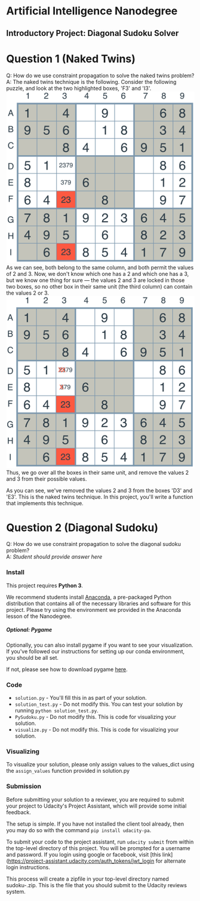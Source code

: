 # Artificial Intelligence Nanodegree
## Introductory Project: Diagonal Sudoku Solver

# Question 1 (Naked Twins)
Q: How do we use constraint propagation to solve the naked twins problem?  
A: The naked twins technique is the following. Consider the following puzzle, and look at the two highlighted boxes, 'F3' and 'I3'.
![](https://github.com/argha48/sudoku-aind/blob/master/images/naked-twins.png)
As we can see, both belong to the same column, and both permit the values of 2 and 3. Now, we don't know which one has a 2 and which one has a 3, but we know one thing for sure — the values 2 and 3 are locked in those two boxes, so no other box in their same unit (the third column) can contain the values 2 or 3.
![](https://github.com/argha48/sudoku-aind/blob/master/images/naked-twins-2.png)
Thus, we go over all the boxes in their same unit, and remove the values 2 and 3 from their possible values.

As you can see, we've removed the values 2 and 3 from the boxes 'D3' and 'E3'. This is the naked twins technique. In this project, you'll write a function that implements this technique.

# Question 2 (Diagonal Sudoku)
Q: How do we use constraint propagation to solve the diagonal sudoku problem?  
A: *Student should provide answer here*

### Install

This project requires **Python 3**.

We recommend students install [Anaconda](https://www.continuum.io/downloads), a pre-packaged Python distribution that contains all of the necessary libraries and software for this project. 
Please try using the environment we provided in the Anaconda lesson of the Nanodegree.

##### Optional: Pygame

Optionally, you can also install pygame if you want to see your visualization. If you've followed our instructions for setting up our conda environment, you should be all set.

If not, please see how to download pygame [here](http://www.pygame.org/download.shtml).

### Code

* `solution.py` - You'll fill this in as part of your solution.
* `solution_test.py` - Do not modify this. You can test your solution by running `python solution_test.py`.
* `PySudoku.py` - Do not modify this. This is code for visualizing your solution.
* `visualize.py` - Do not modify this. This is code for visualizing your solution.

### Visualizing

To visualize your solution, please only assign values to the values_dict using the ```assign_values``` function provided in solution.py

### Submission
Before submitting your solution to a reviewer, you are required to submit your project to Udacity's Project Assistant, which will provide some initial feedback.  

The setup is simple.  If you have not installed the client tool already, then you may do so with the command `pip install udacity-pa`.  

To submit your code to the project assistant, run `udacity submit` from within the top-level directory of this project.  You will be prompted for a username and password.  If you login using google or facebook, visit [this link](https://project-assistant.udacity.com/auth_tokens/jwt_login for alternate login instructions.

This process will create a zipfile in your top-level directory named sudoku-<id>.zip.  This is the file that you should submit to the Udacity reviews system.

